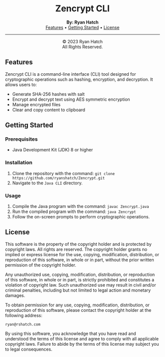 <!--
****************************************************************************************
Title: Zencrypt Java Readme.md   *******************************************************
Developed by: Ryan Hatch         *******************************************************
Dev Date: Oct 26th 2022          *******************************************************
Last Updated: Oct 27th 2023      *******************************************************
Version: 1.0                     *******************************************************
****************************************************************************************
-->

<!DOCTYPE html>
<html lang="en">
  <head>
    <meta charset="UTF-8">
    <meta name="viewport" content="width=device-width, initial-scale=1.0">
  </head>
  <body>
    <div align="center">
      <h1>Zencrypt CLI</h1>
      <strong>By: Ryan Hatch</strong>
      <br>
      <a href="#features">Features</a> • <a href="#getting-started">Getting Started</a> • <a href="#license">License</a>
    </div>
    <hr>
    <div align="center"> &copy; 2023 Ryan Hatch <br> All Rights Reserved. </div>
    <h2 id="features">Features</h2>
    <p>Zencrypt CLI is a command-line interface (CLI) tool designed for cryptographic operations such as hashing, encryption, and decryption. It allows users to:</p>
    <ul>
      <li>Generate SHA-256 hashes with salt</li>
      <li>Encrypt and decrypt text using AES symmetric encryption</li>
      <li>Manage encrypted files</li>
      <li>Clear and copy content to clipboard</li>
    </ul>
    <h2 id="getting-started">Getting Started</h2>
    <h3>Prerequisites</h3>
    <ul>
      <li>Java Development Kit (JDK) 8 or higher</li>
    </ul>
    <h3>Installation</h3>
    <ol>
      <li>Clone the repository with the command: <code>git clone https://github.com/ryanshatch/Zencrypt.git</code>
      </li>
      <li>Navigate to the <code>Java CLI</code> directory. </li>
    </ol>
    <h3>Usage</h3>
    <ol>
      <li>Compile the Java program with the command: <code>javac Zencrypt.java</code>
      </li>
      <li>Run the compiled program with the command: <code>java Zencrypt</code>
      </li>
      <li>Follow the on-screen prompts to perform cryptographic operations.</li>
    </ol>
    <h2 id="license">License</h2>
    <p> This software is the property of the copyright holder and is protected by copyright laws. All rights are reserved. The copyright holder grants no implied or express license for the use, copying, modification, distribution, or reproduction of this software, in whole or in part, without the prior written permission of the copyright holder. </p>
    <p> Any unauthorized use, copying, modification, distribution, or reproduction of this software, in whole or in part, is strictly prohibited and constitutes a violation of copyright law. Such unauthorized use may result in civil and/or criminal penalties, including but not limited to legal action and monetary damages. </p>
    <p> To obtain permission for any use, copying, modification, distribution, or reproduction of this software, please contact the copyright holder at the following address: </p>
    <p>
      <code>ryan@rshatch.com</code>
    </p>
    <p> By using this software, you acknowledge that you have read and understood the terms of this license and agree to comply with all applicable copyright laws. Failure to abide by the terms of this license may subject you to legal consequences. </p>
  </body>
</html>
